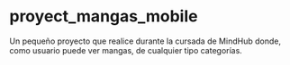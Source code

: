 ﻿# proyect_mangas_mobile
Un pequeño proyecto que realice durante la cursada de MindHub donde, como usuario puede ver mangas, de cualquier tipo categorías.
